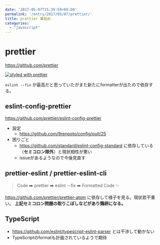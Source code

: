 ```yaml
---
date: '2017-05-07T15:39:59+09:00'
permalink: '/entry/2017/05/07/prettier/'
title: prettier 事始め
categories:
  - "javascript"
---
```


# prettier

<https://github.com/prettier>

[![styled with prettier](https://img.shields.io/badge/styled_with-prettier-ff69b4.svg)](https://github.com/prettier/prettier)

`eslint --fix` が最高だと思っていたがまた新たにformatterが出たので依存する。

## eslint-config-prettier

<https://github.com/prettier/eslint-config-prettier>

* 設定
  * <https://github.com/9renpoto/config/pull/25>
* 困りごと
  * <https://github.com/standard/eslint-config-standard> に依存している（**セミコロン除外**）と現状相性が悪い
  * issueがあるようなので今後見直す

## prettier-eslint / prettier-eslint-cli

> Code ➡️ prettier ➡️ eslint --fix ➡️ Formatted Code ✨

<https://github.com/prettier/prettier-atom> に依存して様子を見る。現状若干重い。 **上記セミコロン問題の取りこぼしなどがあり鶏卵になる。**

## TypeScript

* <https://github.com/eslint/typescript-eslint-parser> とは干渉して動かない
* TypeScriptのformatも計画されているようで期待
